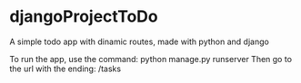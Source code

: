 # djangoProjectToDo
A simple todo app with dinamic routes, made with python and django

To run the app, use the command: python manage.py runserver
Then go to the url with the ending: /tasks
